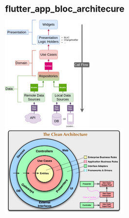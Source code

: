 # flutter_app_bloc_architecure
<div>
<img src="https://github.com/meet30997/flutter_app_bloc_architecture/blob/master/architecture-proposal.png" width="278" height="353" />
<img src="https://github.com/meet30997/flutter_app_bloc_architecture/blob/master/CleanArchitecture.jpg" width="386" height="283" />
</div>
